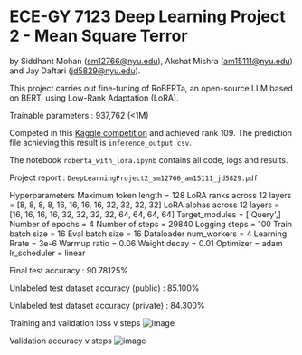 # ECE-GY 7123 Deep Learning Project 2 - Mean Square Terror
by Siddhant Mohan (sm12766@nyu.edu), Akshat Mishra (am15111@nyu.edu) and Jay Daftari (jd5829@nyu.edu).

This project carries out fine-tuning of RoBERTa, an open-source LLM based on BERT, using Low-Rank Adaptation (LoRA). 

Trainable parameters : 937,762 (<1M)

Competed in this [Kaggle competition](https://www.kaggle.com/competitions/deep-learning-spring-2025-project-2/leaderboard) and achieved rank 109. The prediction file achieving this result is ```inference_output.csv```.

The notebook ```roberta_with_lora.ipynb``` contains all code, logs and results.

Project report : ```DeepLearningProject2_sm12766_am15111_jd5829.pdf```

Hyperparameters
Maximum token length = 128
LoRA ranks across 12 layers = [8, 8, 8, 8, 16, 16, 16, 16, 32, 32, 32, 32]
LoRA alphas across 12 layers = [16, 16, 16, 16, 32, 32, 32, 32, 64, 64, 64, 64]
Target_modules = ['Query',]
Number of epochs = 4
Number of steps = 29840
Logging steps = 100
Train batch size = 16
Eval batch size = 16
Dataloader num_workers = 4
Learning Rrate = 3e-6
Warmup ratio = 0.06
Weight decay = 0.01
Optimizer = adam
lr_scheduler = linear

Final test accuracy : 90.78125%

Unlabeled test dataset accuracy (public) : 85.100%

Unlabeled test dataset accuracy (private) : 84.300%

Training and validation loss v steps
![image](https://github.com/user-attachments/assets/fcbbc273-ae2e-4d68-8e09-64a4c3f99093)

Validation accuracy v steps
![image](https://github.com/user-attachments/assets/c5fb4bf6-37c6-4d29-84c0-a3675a36c913)
